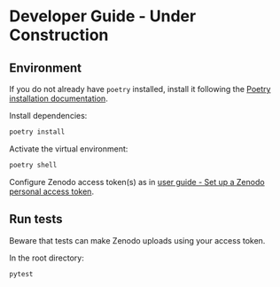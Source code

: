 # Developer Guide - Under Construction

## Environment

If you do not already have `poetry` installed, install it following the [Poetry installation documentation](https://python-poetry.org/docs/#installation).

Install dependencies:

```bash
poetry install
```

Activate the virtual environment:
```bash
poetry shell
```

Configure Zenodo access token(s) as in [user guide - Set up a Zenodo personal access token](user_guide.md#set-up-a-zenodo-personal-access-token).

## Run tests

Beware that tests can make Zenodo uploads using your access token.

In the root directory:
```bash
pytest
```
